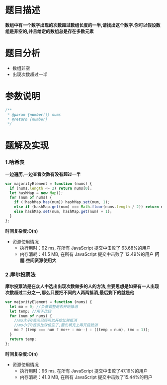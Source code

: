 # 题目描述

**数组中有一个数字出现的次数超过数组长度的一半,请找出这个数字.你可以假设数组是非空的,并且给定的数组总是存在多数元素**

# 题目分析

- 数组非空
- 出现次数超过一半

# 参数说明

```js
/**
 * @param {number[]} nums
 * @return {number}
 */
```

# 题解及实现

### 1.哈希表

**一边遍历,一边查看次数有没有超过一半**

```js
var majorityElement = function (nums) {
  if (nums.length <= 2) return nums[0];
  let hashMap = new Map();
  for (num of nums) {
    if (!hashMap.has(num)) hashMap.set(num, 1);
    else if (hashMap.get(num) === Math.floor(nums.length / 2)) return num;
    else hashMap.set(num, hashMap.get(num) + 1);
  }
};
```

**时间复杂度:O(n)**

- 资源使用情况
  - 执行用时：92 ms, 在所有 JavaScript 提交中击败了 63.68%的用户
  - 内存消耗：41.5 MB, 在所有 JavaScript 提交中击败了 12.49%的用户
    **问题:空间资源使用大**

### 2.摩尔投票法

**摩尔投票法是在众人中选出出现次数做多的人的方法,主要思想是如果有一人出现次数超过二分之一,那么只要把不同的人两两抵消,最后剩下的就是他**

```js
var majorityElement = function (nums) {
  let mo = 0; //负责调整是否开始抵消
  let temp; //用于比较
  for (num of nums) {
    //mo大于0表示已经可以开始比较抵消
    //mo小于0表示比较位空了,要先填充上再开启抵消
    mo ? (temp === num ? mo++ : mo--) : ((temp = num), (mo = 1));
  }
  return temp;
};
```

**时间复杂度:O(n)**
- 资源使用情况
  + 执行用时：96 ms, 在所有 JavaScript 提交中击败了47.19%的用户
  + 内存消耗：41.3 MB, 在所有 JavaScript 提交中击败了15.44%的用户
